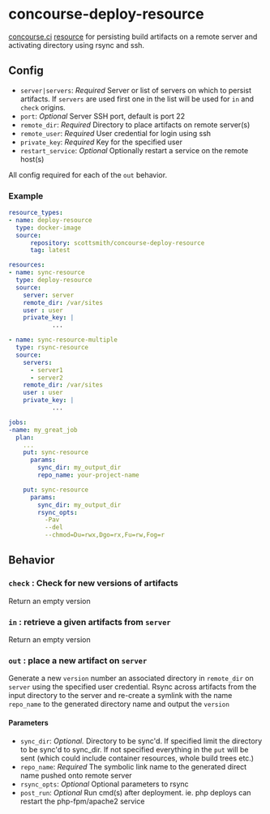 # concourse-deploy-resource
[concourse.ci](https://concourse.ci/ "concourse.ci Homepage") [resource](https://concourse.ci/implementing-resources.html "Implementing a resource") for persisting build artifacts on a remote server and activating directory using rsync and ssh.

## Config
* `server|servers`: *Required* Server or list of servers on which to persist artifacts. If `servers` are used first one in the list will be used for `in` and `check` origins.
* `port`: *Optional* Server SSH port, default is port 22
* `remote_dir`: *Required* Directory to place artifacts on remote server(s)
* `remote_user`: *Required* User credential for login using ssh
* `private_key`: *Required* Key for the specified user
* `restart_service`: *Optional* Optionally restart a service on the remote host(s)

All config required for each of the `out` behavior.

### Example

``` yaml
resource_types:
- name: deploy-resource
  type: docker-image
  source:
      repository: scottsmith/concourse-deploy-resource
      tag: latest

resources:
- name: sync-resource
  type: deploy-resource
  source:
    server: server
    remote_dir: /var/sites
    user : user
    private_key: |
            ...

- name: sync-resource-multiple
  type: rsync-resource
  source:
    servers:
      - server1
      - server2
    remote_dir: /var/sites
    user : user
    private_key: |
            ...

jobs:
-name: my_great_job
  plan:
    ...
    put: sync-resource
      params:
        sync_dir: my_output_dir
        repo_name: your-project-name

    put: sync-resource
      params:
        sync_dir: my_output_dir
        rsync_opts:
          -Pav
          --del
          --chmod=Du=rwx,Dgo=rx,Fu=rw,Fog=r
```

## Behavior
### `check` : Check for new versions of artifacts
Return an empty version

### `in` : retrieve a given artifacts from `server`
Return an empty version

### `out` : place a new artifact on `server`
Generate a new `version` number an associated directory in `remote_dir` on `server` using the specified user credential.
Rsync across artifacts from the input directory to the server and re-create a symlink with the name `repo_name` to the generated directory name and output the `version`
#### Parameters

* `sync_dir`: *Optional.* Directory to be sync'd. If specified limit the directory to be sync'd to sync_dir. If not specified everything in the `put` will be sent (which could include container resources, whole build trees etc.)
* `repo_name`: *Required* The symbolic link name to the generated direct name pushed onto remote server
* `rsync_opts`: *Optional* Optional parameters to rsync
* `post_run`: *Optional* Run cmd(s) after deployment. ie. php deploys can restart the php-fpm/apache2 service
